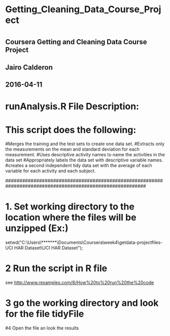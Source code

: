 # Getting_Cleaning_Data_Course_Project
# ##########################################################################################################

## Coursera Getting and Cleaning Data Course Project
## Jairo Calderon
## 2016-04-11

# runAnalysis.R File Description:

# This script does the following: 
#Merges the training and the test sets to create one data set.
#Extracts only the measurements on the mean and standard deviation for each measurement.
#Uses descriptive activity names to name the activities in the data set
#Appropriately labels the data set with descriptive variable names.
#creates a second independent tidy data set with the average of each variable for each activity and each subject.

##########################################################################################################


# 1. Set working directory to the location where the files will be unzipped (Ex:)
setwd("C:\\Users\\*******\\Documents\\Coursera\\week4\\getdata-projectfiles-UCI HAR Dataset\\UCI HAR Dataset");

# 2 Run the script in R file
see http://www.rexamples.com/8/How%20to%20run%20the%20code

# 3 go the working directory and look for the file tidyFile

#4 Open the file an look the results
